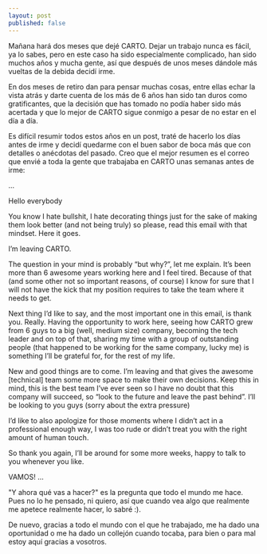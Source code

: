 ```yaml
---
layout: post
published: false
---
```


Mañana hará dos meses que dejé CARTO. Dejar un trabajo nunca es fácil, ya lo sabes, pero en este
caso ha sido especialmente complicado, han sido muchos años y mucha gente, así que después de unos meses dándole más vueltas de la
debida decidí irme.

En dos meses de retiro dan para pensar muchas cosas, entre
ellas echar la vista atrás y darte cuenta de los más de 6 años han sido tan duros como
gratificantes, que la decisión que has tomado no podía haber sido más acertada y que lo mejor de
CARTO sigue conmigo a pesar de no estar en el día a día.

Es difícil resumir todos estos años en un post, traté de hacerlo los días antes de irme y decidí quedarme con el buen sabor de boca más que con detalles o anécdotas del pasado. Creo que el mejor resumen es el correo que envié a toda la gente que trabajaba en CARTO unas semanas antes de irme:

...

Hello everybody

You know I hate bullshit, I hate decorating things just for the sake of making them look better (and not being truly) so please, read this email with that mindset. Here it goes.

I’m leaving CARTO.

The question in your mind is probably “but why?”, let me explain. It’s been more than 6 awesome years working here and I feel tired. Because of that (and some other not so important reasons, of course) I know for sure that I will not have the kick that my position requires to take the team where it needs to get.

Next thing I’d like to say, and the most important one in this email, is thank you. Really. Having the opportunity to work here, seeing how CARTO grew from 6 guys to a big (well, medium size) company, becoming the tech leader and on top of that, sharing my time with a group of outstanding people (that happened to be working for the same company, lucky me) is something I’ll be grateful for, for the rest of my life.

New and good things are to come. I’m leaving and that gives the awesome [technical] team some more space to make their own decisions. Keep this in mind, this is the best team I’ve ever seen so I have no doubt that this company will succeed, so “look to the future and leave the past behind”. I’ll be looking to you guys (sorry about the extra pressure)

I’d like to also apologize for those moments where I didn’t act in a professional enough way, I was too rude or didn’t treat you with the right amount of human touch.

So thank you again, I’ll be around for some more weeks, happy to talk to you whenever you like.

VAMOS!
...

"Y ahora qué vas a hacer?" es la pregunta que todo el mundo me hace. Pues no lo he pensado, ni quiero, así que cuando vea algo que realmente me apetece realmente hacer, lo sabré :).

De nuevo, gracias a todo el mundo con el que he trabajado, me ha dado una oportunidad o me ha dado
un collejón cuando tocaba, para bien o para mal estoy aquí gracias a vosotros.
